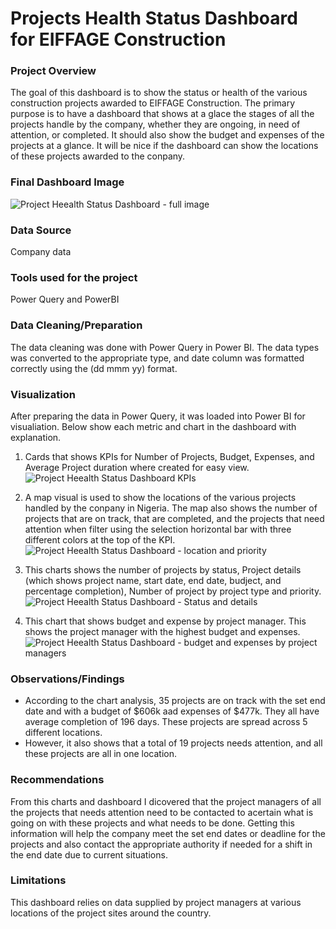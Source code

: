 # Projects Health Status Dashboard for EIFFAGE Construction

### Project Overview

The goal of this dashboard is to show the status or health of the various construction projects awarded to EIFFAGE Construction. The primary purpose is to have a dashboard that shows at a glace the stages of all the projects handle by the company, whether they are ongoing, in need of attention, or completed. It should also show the budget and expenses of the projects at a glance. It will be nice if the dashboard can show the locations of these projects awarded to the conpany.

### Final Dashboard Image

![Project Heealth Status Dashboard - full image](https://github.com/user-attachments/assets/efc1d2bb-c6e5-43f3-bb0a-1be9fc6c9e2d)



### Data Source
Company data

### Tools used for the project

Power Query and PowerBI


### Data Cleaning/Preparation

The data cleaning was done with Power Query in Power BI. The data types was converted to the appropriate type, and date column was formatted correctly using the (dd mmm yy) format.


### Visualization

After preparing the data in Power Query, it was loaded into Power BI for visualiation. Below show each metric and chart in the dashboard with explanation.

1. Cards that shows KPIs for Number of Projects, Budget, Expenses, and Average Project duration where created for easy view.
![Project Heealth Status Dashboard KPIs](https://github.com/user-attachments/assets/29d15059-4346-41a2-a455-5ffd665d15e9)

2. A map visual is used to show the locations of the various projects handled by the conpany in Nigeria. The map also shows the number of projects that are on track, that are completed, and the projects that need attention when filter using the selection horizontal bar with three different colors at the top of the KPI.
![Project Heealth Status Dashboard - location and priority](https://github.com/user-attachments/assets/46edf535-28da-49f5-b520-a300743fd769)

3. This charts shows the number of projects by status, Project details (which shows project name, start date, end date, budject, and percentage completion), Number of project by project type and priority. 
![Project Heealth Status Dashboard - Status and details](https://github.com/user-attachments/assets/9a180c1d-f46d-465f-b6a3-10f51b94bd4e)

4. This chart that shows budget and expense by project manager. This shows the project manager with the highest budget and expenses.
![Project Heealth Status Dashboard - budget and expenses by project managers](https://github.com/user-attachments/assets/1675124b-d76b-45e9-9663-64661d48a9a3)


### Observations/Findings

- According to the chart analysis, 35 projects are on track with the set end date and with a budget of $606k aad expenses of $477k. They all have average completion of 196 days. These projects are spread across 5 different locations.
- However, it also shows that a total of 19 projects needs attention, and all these projects are all in one location.


### Recommendations

From this charts and dashboard I dicovered that the project managers of all the projects that needs attention need to be contacted to acertain what is going on with these projects and what needs to be done. Getting this information will help the company meet the set end dates or deadline for the projects and also contact the appropriate authority if needed for a shift in the end date due to current situations.


### Limitations

This dashboard relies on data supplied by project managers at various locations of the project sites around the country.





